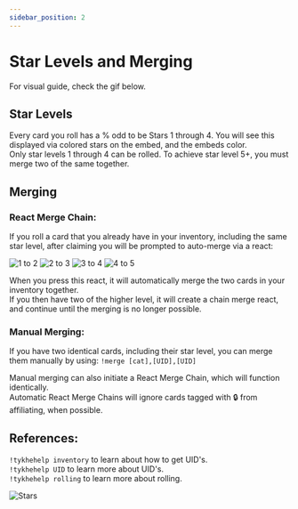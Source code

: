 ```yaml
---
sidebar_position: 2
---
```

# Star Levels and Merging

For visual guide, check the gif below.

## Star Levels
Every card you roll has a % odd to be Stars 1 through 4. You will see this displayed via colored stars on the embed, and the embeds color.  
Only star levels 1 through 4 can be rolled. To achieve star level 5+, you must merge two of the same together.

## Merging

### React Merge Chain:

If you roll a card that you already have in your inventory, including the same star level, after claiming you will be prompted to auto-merge via a react:

<div class="img_16">

![1 to 2](https://cdn.discordapp.com/emojis/832169211236843531.webp?size=96&quality=lossless)
![2 to 3](https://cdn.discordapp.com/emojis/832169226658644008.webp?size=96&quality=lossless)
![3 to 4](https://cdn.discordapp.com/emojis/832169241113133097.webp?size=96&quality=lossless)
![4 to 5](https://cdn.discordapp.com/emojis/832169255994261524.webp?size=96&quality=lossless)

</div>

When you press this react, it will automatically merge the two cards in your inventory together.  
If you then have two of the higher level, it will create a chain merge react, and continue until the merging is no longer possible.

### Manual Merging:

If you have two identical cards, including their star level, you can merge them manually by using:
`!merge [cat],[UID],[UID]`

Manual merging can also initiate a React Merge Chain, which will function identically.  
Automatic React Merge Chains will ignore cards tagged with :lock: from affiliating, when possible.

## References:

`!tykhehelp inventory` to learn about how to get UID's.  
`!tykhehelp UID` to learn more about UID's.  
`!tykhehelp rolling` to learn more about rolling.

![Stars](https://i.imgur.com/rm5Ka5G.gif)
